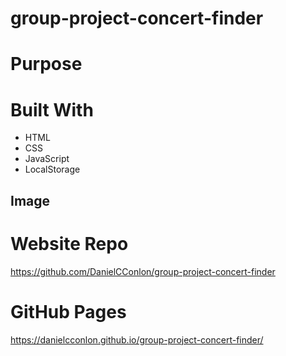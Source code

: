 # group-project-concert-finder

# Purpose

# Built With

- HTML
- CSS
- JavaScript
- LocalStorage

## Image

<!-- add a picture in the parentheses when everything is done -->
<!-- ![Website image](./assets/Capture.PNG) -->

# Website Repo

https://github.com/DanielCConlon/group-project-concert-finder

# GitHub Pages

https://danielcconlon.github.io/group-project-concert-finder/
